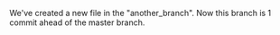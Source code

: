 We've created a new file in the "another_branch". Now this branch is 1 commit ahead of the master branch.
